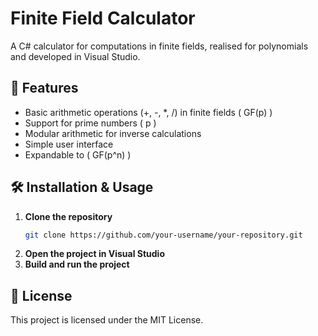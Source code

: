 # Finite Field Calculator

A C# calculator for computations in finite fields, realised for polynomials and developed in Visual Studio.

## 🚀 Features

- Basic arithmetic operations (+, -, *, /) in finite fields \( GF(p) \) 
- Support for prime numbers \( p \)
- Modular arithmetic for inverse calculations
- Simple user interface 
- Expandable to \( GF(p^n) \)

## 🛠 Installation & Usage

1. **Clone the repository**  
   ```sh
   git clone https://github.com/your-username/your-repository.git
   ```
2. **Open the project in Visual Studio**  
3. **Build and run the project**  

## 📜 License

This project is licensed under the MIT License.
